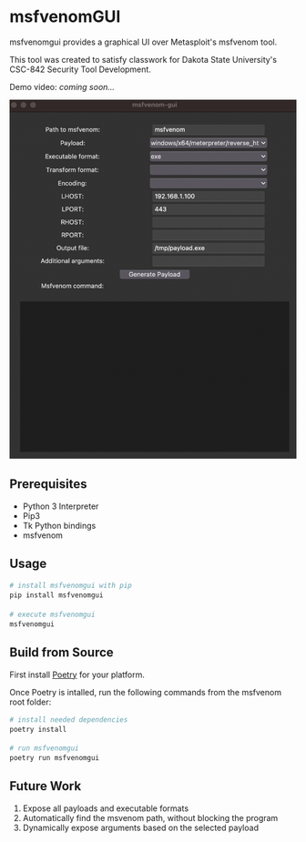 # msfvenomGUI

msfvenomgui provides a graphical UI over Metasploit's msfvenom tool.

This tool was created to satisfy classwork for Dakota State University's CSC-842 Security Tool Development.

Demo video: *coming soon...*

![image](media/msfvenomgui-screenshot.png)

## Prerequisites

- Python 3 Interpreter
- Pip3
- Tk Python bindings
- msfvenom

## Usage

```bash
# install msfvenomgui with pip
pip install msfvenomgui

# execute msfvenomgui
msfvenomgui
```

## Build from Source

First install [Poetry](https://python-poetry.org/docs/) for your platform.

Once Poetry is intalled, run the following commands from the msfvenom root folder:

```bash
# install needed dependencies
poetry install

# run msfvenomgui
poetry run msfvenomgui
```

## Future Work

1. Expose all payloads and executable formats
2. Automatically find the msvenom path, without blocking the program
3. Dynamically expose arguments based on the selected payload

